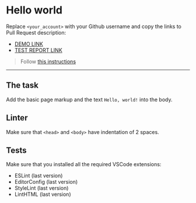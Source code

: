 # Hello world

Replace `<your_account>` with your Github username and copy the links to Pull Request description:
- [DEMO LINK](https://NikitaSmirnovUK.github.io/layout_hello-world/)
- [TEST REPORT LINK](https://NikitaSmirnovUK.github.io/layout_hello-world/report/html_report/)

> Follow [this instructions](https://mate-academy.github.io/layout_task-guideline/#how-to-solve-the-layout-tasks-on-github)
___

## The task

Add the basic page markup and the text `Hello, world!` into the body.

## Linter

Make sure that `<head>` and `<body>` have indentation of 2 spaces.

## Tests

Make sure that you installed all the required VSCode extensions:

- ESLint (last version)
- EditorConfig (last version)
- StyleLint (last version)
- LintHTML (last version)
